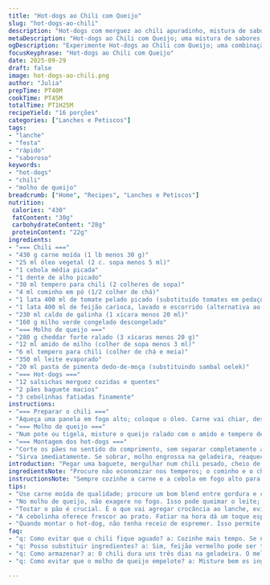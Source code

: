 ```yaml
---
title: "Hot-dogs ao Chili com Queijo"
slug: "hot-dogs-ao-chili"
description: "Hot-dogs com merguez ao chili apuradinho, mistura de sabores e texturas com molho de queijo picante. Carne moída refogada com especiarias, tomates, milho e feijão, finalizado com molho de cheddar e toque de pimenta, servido em baguetes macias e crocantes. Mergulhado em cheiro de cebola dourada, alho e especiarias. O molho de queijo espesso envolve o conjunto, harmonizando o ardor da merguez. Fácil, socorrido para reunir turma."
metaDescription: "Hot-dogs ao Chili com Queijo; uma mistura de sabores picantes e texturas envolventes que vão surpreender seu paladar."
ogDescription: "Experimente Hot-dogs ao Chili com Queijo; uma combinação única que traz cremosidade e picância em cada mordida."
focusKeyphrase: "Hot-dogs ao Chili com Queijo"
date: 2025-09-29
draft: false
image: hot-dogs-ao-chili.png
author: "Julia"
prepTime: PT40M
cookTime: PT45M
totalTime: PT1H25M
recipeYield: "16 porções"
categories: ["Lanches e Petiscos"]
tags:
- "lanche"
- "festa"
- "rápido"
- "saboroso"
keywords:
- "hot-dogs"
- "chili"
- "molho de queijo"
breadcrumb: ["Home", "Recipes", "Lanches e Petiscos"]
nutrition: 
 calories: "430"
 fatContent: "30g"
 carbohydrateContent: "28g"
 proteinContent: "22g"
ingredients:
- "=== Chili ==="
- "430 g carne moída (1 lb menos 30 g)"
- "25 ml óleo vegetal (2 c. sopa menos 5 ml)"
- "1 cebola média picada"
- "1 dente de alho picado"
- "30 ml tempero para chili (2 colheres de sopa)"
- "4 ml cominho em pó (1/2 colher de chá)"
- "1 lata 400 ml de tomate pelado picado (substituído tomates em pedaços)"
- "1 lata 400 ml de feijão carioca, lavado e escorrido (alternativa ao feijão vermelho)"
- "230 ml caldo de galinha (1 xícara menos 20 ml)"
- "160 g milho verde congelado descongelado"
- "=== Molho de queijo ==="
- "280 g cheddar forte ralado (3 xícaras menos 20 g)"
- "12 ml amido de milho (colher de sopa menos 3 ml)"
- "6 ml tempero para chili (colher de chá e meia)"
- "350 ml leite evaporado"
- "20 ml pasta de pimenta dedo-de-moça (substituindo sambal oelek)"
- "=== Hot-dogs ==="
- "12 salsichas merguez cozidas e quentes"
- "2 pães baguete macios"
- "3 cebolinhas fatiadas finamente"
instructions:
- "=== Preparar o chili ==="
- "Aqueça uma panela em fogo alto; coloque o óleo. Carne vai chiar, desmanche com colher de pau antes que pinte demais. Junte a cebola e o alho. Não deixe murchar demais; quer dourar, não amolecer. Salpique sal e pimenta na medida, cuidado para não afogar sabor. Tempere com chili e cominho. Espere sentir o perfume das especiarias antes de acrescentar os tomates e o feijão. Mexa, adicione caldo de galinha. A mistura vai chiar de novo; reduza um pouco. Junte o milho. Deixe ferver e depois abaixe fogo, tampe parcialmente. Vire de vez em quando para não agarrar. Essa redução tem de ficar quase cremosa, não aguada, uns 25 minutos, ou até ver pedaços firmes e líquido quase só da gordura da carne. Reserve mantendo quente."
- "=== Molho de queijo ==="
- "Num pote ou tigela, misture o queijo ralado com o amido e tempero de chili; isso evita que o queijo forme grumos. Em fogo médio, derrame o leite evaporado, mexa rápido para incorporar a mistura. Adicione a pasta de pimenta dedo-de-moça para dar ardência e um sabor mais brasileiro, mais fresco que o sambal. Fique atento: mexa com fouet, raspando as bordas para evitar que queime. O ponto é um molho denso que cobre as costas da colher, leva cerca de 8-12 minutos dependendo do fogão. Desligue assim que engrossar para não endurecer, o queijo continuará a firmar levemente com o calor retido."
- "=== Montagem dos hot-dogs ==="
- "Corte os pães no sentido do comprimento, sem separar completamente as metades para segurar tudo junto. Preferível tostar levemente na frigideira ou no forno até o pão esquentar e ganhar um pouco de crocância -- ajuda na textura e suporte do recheio pesado. Abra, espalhe uma generosa camada do molho de queijo, use cerca de 1/4 para cada pão. Coloque as merguez fazendo uma leve sobreposição, esprema leve para acomodar mais chili depois. Cubra com o chili, fechando com o restante do molho de queijo. Finalize com a cebolinha para frescor e cor. Feche os pães com firmeza mas cuidado para não extravasar o recheio. Corte em pedaços típicos para o compartilhamento, tipo 3 dedos."
- "Sirva imediatamente. Se sobrar, molho engrossa na geladeira, reaqueça em banho-maria com pouco leite para ajustar consistência. Se chili estiver muito grosso, adicione caldo de galinha morno aos poucos para reativar sem perder sabor."
introduction: "Pegar uma baguete, mergulhar num chili pesado, cheio de alma, que parece mais um guisado, sem muita frescura, com uma pegada forte do tempero, é fugir da mesmice do tradicional hot-dog. A merguez, costumeira nas comidas árabes e francesas, traz o toque apimentado que, junto da textura do feijão e do doce do milho, resulta numa harmonização rústica e cheia de sabor. O molho de queijo com leite evaporado e toque de pimenta dedo-de-moça substitui o típico molho, agregando cremosidade e uma picância sutil que desafia o paladar, sem ser exagerado. Uma receita para incendiar o lanche, com bastante personalidade, para dividir com amigos na cozinha ou no boteco de casa."
ingredientsNote: "Procure não economizar nos temperos; o cominho e o chili em pó são cruciais para dar aquele sabor profundo, se faltar um ou outro, tente adicionar páprica defumada para um toque diferente. A troca do feijão vermelho por carioca foi uma descoberta para equilibrar sabores com o toque brasileiro. Quanto ao molho, use queijo cheddar forte e bem ralado para derreter mais rapidamente, evitando grumos com o amido dissolvido antes, nunca jogue o queijo direto no leite quente -- leva a um molho embolotado. Pasta de pimenta dedo-de-moça oferece frescor e picância imediata, diferente de sambal que é mais fermentado e ácido. Óleo neutro, porque azeite altera muito no sabor do chili. Não pule a parte da cebola, é quem dá o dourado e sustância."
instructionsNote: "Sempre cozinhe a carne e a cebola em fogo alto para garantir aquela crosta e aroma tostado. Mexer demais evita esse efeito, deixe a carne agarrar um pouco no fundo e só mexa para desmanchar antes que queime. O molho de queijo fica mais liso se mexer constantemente e cuidar da temperatura; fogo médio nunca muito alto para não coalhar o leite evaporado. Durante a montagem, aqueça o pão para não amolecer o interior e evitar bagunça. Se a mistura do chili parecer muito rala, não tenha medo de aumentar o fogo e deixar cozinhar com panela meio tampada para concentrar. Por fim, use a cebola verde para limpar o sabor final, ajuda com frescor e crocância, equilíbrio. E não abra mão de cortar em porções menores para facilitar o manuseio e não desmontar na boca."
tips:
- "Use carne moída de qualidade; procure um bom blend entre gordura e carne magra. Isso ajuda na suculência. Se a carne não estiver dourando, talvez esteja com fogo baixo. A cebola precisa caramelizar bem, o que traz um gosto incrível. E o arroz, não tenha medo de deixar grudar um pouco, isso gera sabor. Cozinhar em panela grossa ajuda."
- "No molho de queijo, não exagere no fogo. Isso pode queimar o leite; leite muito quente não se mistura bem. Sempre mexa; evite grumos segurando bem o fouet. Siga o tempo, mas confie no que vê. O molho deve estar denso, cobrindo a colher. Se ficar muito grosso, água ou leite podem ajudar."
- "Tostar o pão é crucial. É o que vai agregar crocância ao lanche, evitando que a umidade do chili o amoleça. Não exagere na temperatura da frigideira; se queimar, não tem volta. Uma pele crocante é essencial. Fica mais fácil de segurar e comer."
- "A cebolinha oferece frescor ao prato. Fatiar na hora dá um toque especial. Servir o lanche imediatamente é uma boa ideia. Se sobrar algo, veja bem: aquecer em banho-maria é melhor que micro-ondas. Isso mantém a consistência do molho."
- "Quando montar o hot-dog, não tenha receio de espremer. Isso permite acomodar bem o chili. Lembre-se: a ordem dos ingredientes importa. Umidade primeiro; se jogarem o chili primeiro, o pão pode encharcar. Um bom golpe de calor após a montagem ajuda a unir todos os sabores."
faq:
- "q: Como evitar que o chili fique aguado? a: Cozinhe mais tempo. Se não reduzir, verifique o fogo. Pode deixar a panela semi-tampada, ajuda na evaporação. Use feijão bem seco também, que ajuda a dar corpo."
- "q: Posso substituir ingredientes? a: Sim, feijão vermelho pode ser trocado por carioca. Se não achar merguez, salsicha normal serve bem. O cheddar pode ser trocado por outro queijo, mas evite os muito suaves."
- "q: Como armazenar? a: O chili dura uns três dias na geladeira. O melhor é guardar separado do pão. O molho você pode usar em outros pratos, como nachos. Esquente sempre em fogo baixo."
- "q: Como evitar que o molho de queijo empelote? a: Misture bem os ingredientes secos antes. Evite adicionar queijo direto no leite quente. Isso provoca a formação de grumos. Cuidado com a temperatura alta."

---
```

